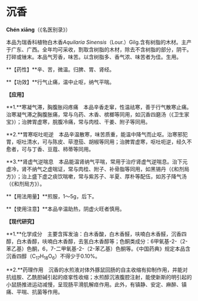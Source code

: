 # 沉香

**Chén xiāng**（《名医别录》）

本品为瑞香科植物白木香*Aquilaria Sinensis*（Lour.）Gilg.含有树脂的木材。主产于广东、广西。全年均可采收，割取含树脂的木材，除去不含树脂的部分，阴干。打碎或锉末。本品气芳香，味苦。以含树脂多、香气浓、味苦者为佳。生用。

**【药性】**辛、苦，微温。归脾、胃、肾经。

**【功效】**行气止痛，温中止呕，纳气平喘。

**【应用】**

**1.**寒凝气滞，胸腹胀闷疼痛　本品辛香走窜，性温祛寒，善于行气散寒止痛。治寒凝气滞之胸腹胀痛，常与乌药、木香、槟榔等同用，如沉香四磨汤（《卫生家宝》）；治脾胃虚寒，脘腹冷痛，常与肉桂、干姜、附子等同用。

**2.**胃寒呕吐呃逆　本品辛温散寒，味苦质重，能温中降气而止呕。治寒邪犯胃，呕吐清水，可与陈皮、荜澄茄、胡椒等同用；治脾胃虚寒，呕吐呃逆，经久不愈者，可与丁香、豆蔻、柿蒂等同用。

**3.**肾虚气逆喘息　本品能温肾纳气平喘，常用于治疗肾虚气逆喘息。治下元虚冷，肾不纳气之虚喘证，常与肉桂、附子、补骨脂等同用，如黑锡丹（《和剂局方》）；治上盛下虚之痰饮喘嗽，常与紫苏子、半夏、厚朴等配伍，如苏子降气汤（《和剂局方》）。

**【用法用量】**煎服，1～5g，后下。

**【使用注意】**本品辛温助热，阴虚火旺者慎用。

**【现代研究】**

**1.**化学成分　主要含挥发油：白木香酸，白木香醛，呋喃白木香醛，沉香四醇，白木香醇，呋喃白木香醇，去氢白木香醇等；色酮类成分：6甲氧基-2-（2-苯乙基）色酮，6，7-二甲氧基-2-（2-苯乙基）色酮等。《中国药典》规定本品含沉香四醇（C<sub>17</sub>H<sub>18</sub>O<sub>6</sub>）不得少于0.10%。

**2.**药理作用　沉香的水煎液对体外豚鼠回肠的自主收缩有抑制作用，并能对抗组胺、乙酰胆碱引起的痉挛性收缩；水煎醇沉液腹腔注射，能使新斯的明引起的小鼠肠推进运动减慢，呈现肠平滑肌解痉作用。此外，有镇静、安定、麻醉、镇痛、平喘、抗菌等作用。
